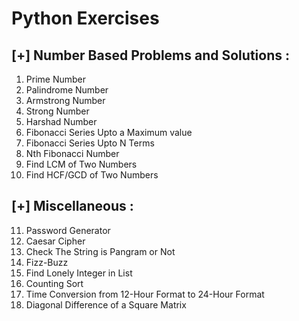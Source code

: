 # Python Exercises #

## [+] Number Based Problems and Solutions :
   1. Prime Number
   2. Palindrome Number
   3. Armstrong Number
   4. Strong Number    
   5. Harshad Number
   6. Fibonacci Series Upto a Maximum value
   7. Fibonacci Series Upto N Terms
   8. Nth Fibonacci Number
   9. Find LCM of Two Numbers
   10. Find HCF/GCD of Two Numbers


## [+] Miscellaneous :
   11. Password Generator
   12. Caesar Cipher
   13. Check The String is Pangram or Not
   14. Fizz-Buzz
   15. Find Lonely Integer in List
   16. Counting Sort
   17. Time Conversion from 12-Hour Format to 24-Hour Format
   18. Diagonal Difference of a Square Matrix
